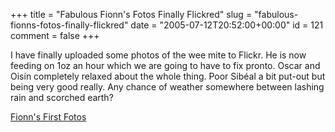 +++
title = "Fabulous Fionn's Fotos Finally Flickred"
slug = "fabulous-fionns-fotos-finally-flickred"
date = "2005-07-12T20:52:00+00:00"
id = 121
comment = false
+++

I have finally uploaded some photos of the wee mite to Flickr. He is now feeding on 1oz an hour which we are going to have to fix pronto. Oscar and Oisín completely relaxed about the whole thing. Poor Sibéal a bit put-out but being very good really. Any chance of weather somewhere between lashing rain and scorched earth?

[Fionn's First Fotos](http://www.flickr.com/photos/bandon1/sets/581146/)
